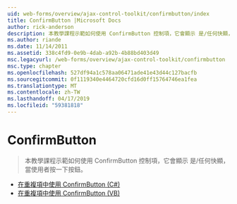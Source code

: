 ```yaml
---
uid: web-forms/overview/ajax-control-toolkit/confirmbutton/index
title: ConfirmButton |Microsoft Docs
author: rick-anderson
description: 本教學課程示範如何使用 ConfirmButton 控制項，它會顯示 是/任何快顯，當使用者按一下按鈕。
ms.author: riande
ms.date: 11/14/2011
ms.assetid: 338c4fd9-0e9b-4dab-a92b-4b88bd403d49
msc.legacyurl: /web-forms/overview/ajax-control-toolkit/confirmbutton
msc.type: chapter
ms.openlocfilehash: 527df94a1c578aa06471ade41e43d44c127bacfb
ms.sourcegitcommit: 0f1119340e4464720cfd16d0ff15764746ea1fea
ms.translationtype: MT
ms.contentlocale: zh-TW
ms.lasthandoff: 04/17/2019
ms.locfileid: "59381818"
---
```

# <a name="confirmbutton"></a>ConfirmButton

> 本教學課程示範如何使用 ConfirmButton 控制項，它會顯示 是/任何快顯，當使用者按一下按鈕。


- [在重複項中使用 ConfirmButton (C#)](using-a-confirmbutton-in-a-repeater-cs.md)
- [在重複項中使用 ConfirmButton (VB)](using-a-confirmbutton-in-a-repeater-vb.md)
